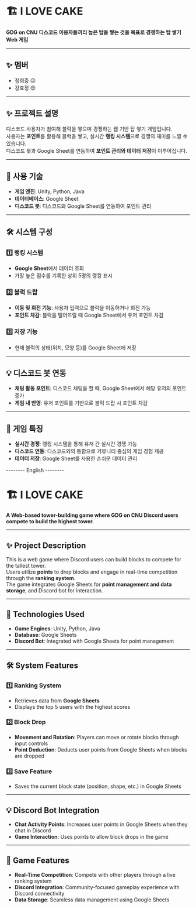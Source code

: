 # 🏗️ **I LOVE CAKE**  
**GDG on CNU 디스코드 이용자들끼리 높은 탑을 쌓는 것을 목표로 경쟁하는 탑 쌓기 Web 게임**

---

## ✨ **멤버**  
 - 정희중 😐
 - 강효정 😊
   
---

## ✨ **프로젝트 설명**  
디스코드 사용자가 참여해 블럭을 쌓으며 경쟁하는 웹 기반 탑 쌓기 게임입니다.  
사용자는 **포인트**를 활용해 블럭을 쌓고, 실시간 **랭킹 시스템**으로 경쟁의 재미를 느낄 수 있습니다.  
디스코드 봇과 Google Sheet를 연동하여 **포인트 관리와 데이터 저장**이 이루어집니다.

---

## 🚀 **사용 기술**  
- **게임 엔진**: Unity, Python, Java  
- **데이터베이스**: Google Sheet  
- **디스코드 봇**: 디스코드와 Google Sheet를 연동하여 포인트 관리  

---

## 🛠️ **시스템 구성**  

### 1️⃣ **랭킹 시스템**  
- **Google Sheet**에서 데이터 조회  
- 가장 높은 점수를 기록한 상위 5명의 랭킹 표시  

### 2️⃣ **블럭 드랍**  
- **이동 및 회전 기능**: 사용자 입력으로 블럭을 이동하거나 회전 가능  
- **포인트 차감**: 블럭을 떨어뜨릴 때 Google Sheet에서 유저 포인트 차감  

### 3️⃣ **저장 기능**  
- 현재 블럭의 상태(위치, 모양 등)를 Google Sheet에 저장  

---

## 💡 **디스코드 봇 연동**  
- **채팅 활동 포인트**: 디스코드 채팅을 할 때, Google Sheet에서 해당 유저의 포인트 증가  
- **게임 내 반영**: 유저 포인트를 기반으로 블럭 드랍 시 포인트 차감  

---

## 🌟 **게임 특징**  
- **실시간 경쟁**: 랭킹 시스템을 통해 유저 간 실시간 경쟁 가능  
- **디스코드 연동**: 디스코드와의 통합으로 커뮤니티 중심의 게임 경험 제공  
- **데이터 저장**: Google Sheet를 사용한 손쉬운 데이터 관리  

-------- English --------

# 🏗️ **I LOVE CAKE**  
**A Web-based tower-building game where GDG on CNU Discord users compete to build the highest tower.**

---

## ✨ **Project Description**  
This is a web game where Discord users can build blocks to compete for the tallest tower.  
Users utilize **points** to drop blocks and engage in real-time competition through the **ranking system**.  
The game integrates Google Sheets for **point management and data storage**, and Discord bot for interaction.

---

## 🚀 **Technologies Used**  
- **Game Engines**: Unity, Python, Java  
- **Database**: Google Sheets  
- **Discord Bot**: Integrated with Google Sheets for point management  

---

## 🛠️ **System Features**  

### 1️⃣ **Ranking System**  
- Retrieves data from **Google Sheets**  
- Displays the top 5 users with the highest scores  

### 2️⃣ **Block Drop**  
- **Movement and Rotation**: Players can move or rotate blocks through input controls  
- **Point Deduction**: Deducts user points from Google Sheets when blocks are dropped  

### 3️⃣ **Save Feature**  
- Saves the current block state (position, shape, etc.) in Google Sheets  

---

## 💡 **Discord Bot Integration**  
- **Chat Activity Points**: Increases user points in Google Sheets when they chat in Discord  
- **Game Interaction**: Uses points to allow block drops in the game  

---

## 🌟 **Game Features**  
- **Real-Time Competition**: Compete with other players through a live ranking system  
- **Discord Integration**: Community-focused gameplay experience with Discord connectivity  
- **Data Storage**: Seamless data management using Google Sheets  
